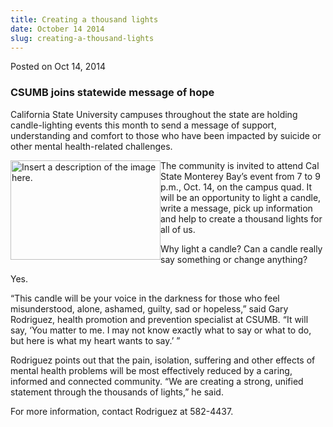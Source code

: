 ```yaml
---
title: Creating a thousand lights
date: October 14 2014
slug: creating-a-thousand-lights
---
```





<span class="date">Posted on Oct 14, 2014    </span>
<h3>CSUMB joins statewide message of hope</h3>
<p>California State University campuses throughout the state are
holding candle-lighting events this month to send a message of
support, understanding and comfort to those who have been impacted
by suicide or other mental health-related challenges.</p>
<p><img alt="Insert a description of the image here." src="http://news.csumb.edu/sites/default/files/65/attachments/news/images/candle.jpg" style="float:left; width:240px; height:159px">The community is
invited to attend Cal State Monterey Bay&#x2019;s event from 7 to 9 p.m.,
Oct. 14, on the campus quad. It will be an opportunity to light a
candle, write a message, pick up information and help to create a
thousand lights for all of us.</img></p>
<p>Why light a candle? Can a candle really say something or change
anything?</p>
<p>Yes.</p>
<p>&#x201C;This candle will be your voice in the darkness for those who
feel misunderstood, alone, ashamed, guilty, sad or hopeless,&#x201D; said
Gary Rodriguez, health promotion and prevention specialist at
CSUMB. &#x201C;It will say, &#x2018;You matter to me. I may not know exactly what
to say or what to do, but here is what my heart wants to say.&#x2019;
&#x201D;</p>
<p>Rodriguez points out that the pain, isolation, suffering and
other effects of mental health problems will be most effectively
reduced by a caring, informed and connected community. &#x201C;We are
creating a strong, unified statement through the thousands of
lights,&#x201D; he said.</p>
<p>For more information, contact Rodriguez at 582-4437.</p>





